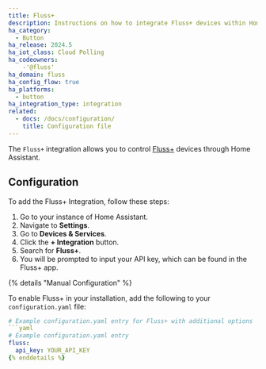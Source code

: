```yaml
---
title: Fluss+
description: Instructions on how to integrate Fluss+ devices within Home Assistant.
ha_category:
  - Button
ha_release: 2024.5
ha_iot_class: Cloud Polling
ha_codeowners:
    -'@fluss'
ha_domain: fluss
ha_config_flow: true
ha_platforms:
  - button
ha_integration_type: integration
related:
  - docs: /docs/configuration/
    title: Configuration file
---
```


The `Fluss+` integration allows you to control [Fluss+](https://fluss.io/) devices through Home Assistant.

## Configuration

To add the Fluss+ Integration, follow these steps:

1. Go to your instance of Home Assistant.
2. Navigate to **Settings**.
3. Go to **Devices & Services**.
4. Click the **+ Integration** button.
5. Search for **Fluss+**.
6. You will be prompted to input your API key, which can be found in the Fluss+ app.

{% details "Manual Configuration" %}

To enable Fluss+ in your installation, add the following to your `configuration.yaml` file:

```yaml
# Example configuration.yaml entry for Fluss+ with additional options
```yaml
# Example configuration.yaml entry
fluss:
  api_key: YOUR_API_KEY
{% enddetails %}